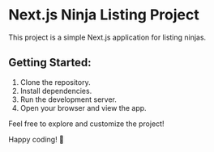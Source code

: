 # Next.js Ninja Listing Project

This project is a simple Next.js application for listing ninjas.

## Getting Started:

1. Clone the repository.
2. Install dependencies.
3. Run the development server.
4. Open your browser and view the app.

Feel free to explore and customize the project!

Happy coding! 🚀
